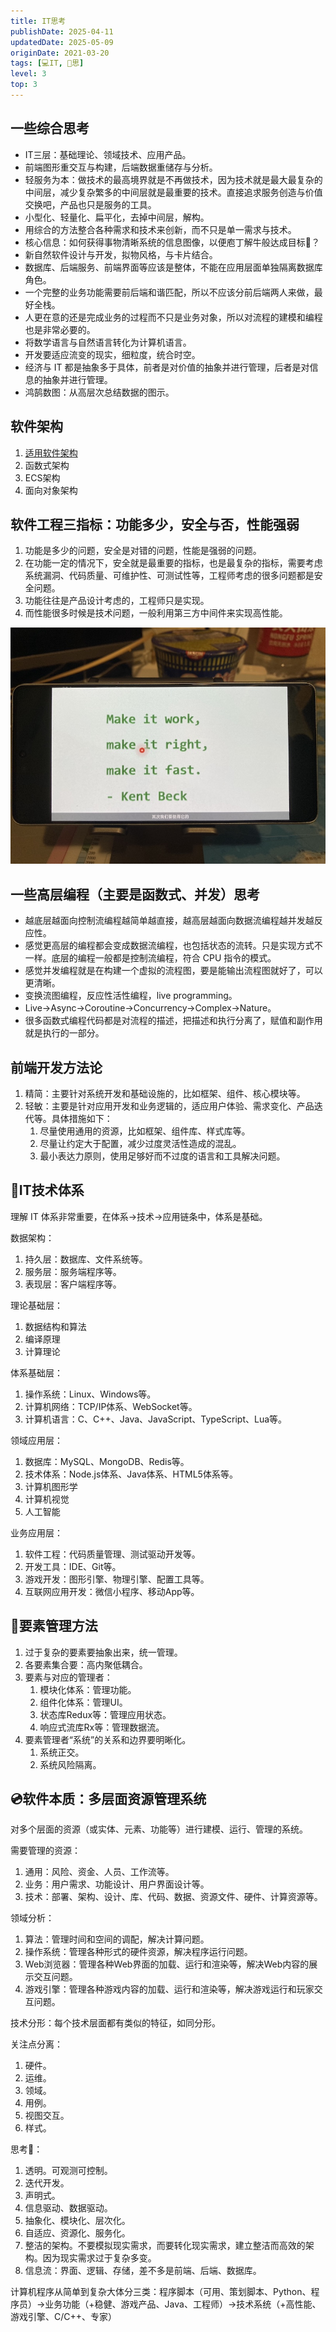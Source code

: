 ```yaml
---
title: IT思考
publishDate: 2025-04-11
updatedDate: 2025-05-09
originDate: 2021-03-20
tags: [💻IT, 🤔思]
level: 3
top: 3
---
```


## 一些综合思考

- IT三层：基础理论、领域技术、应用产品。
- 前端图形重交互与构建，后端数据重储存与分析。
- 轻服务为本：做技术的最高境界就是不再做技术，因为技术就是最大最复杂的中间层，减少复杂繁多的中间层就是最重要的技术。直接追求服务创造与价值交换吧，产品也只是服务的工具。
- 小型化、轻量化、扁平化，去掉中间层，解构。
- 用综合的方法整合各种需求和技术来创新，而不只是单一需求与技术。
- 核心信息：如何获得事物清晰系统的信息图像，以便庖丁解牛般达成目标🎯？
- 新自然软件设计与开发，拟物风格，与卡片结合。
- 数据库、后端服务、前端界面等应该是整体，不能在应用层面单独隔离数据库角色。
- 一个完整的业务功能需要前后端和谐匹配，所以不应该分前后端两人来做，最好全栈。
- 人更在意的还是完成业务的过程而不只是业务对象，所以对流程的建模和编程也是非常必要的。
- 将数学语言与自然语言转化为计算机语言。
- 开发要适应流变的现实，细粒度，统合时空。
- 经济与 IT 都是抽象多于具体，前者是对价值的抽象并进行管理，后者是对信息的抽象并进行管理。
- 鸿鹄数图：从高层次总结数据的图示。

## 软件架构

1. [适用软件架构](/lab/20240623-fit-software)
2. 函数式架构
3. ECS架构
4. 面向对象架构

## 软件工程三指标：功能多少，安全与否，性能强弱

1. 功能是多少的问题，安全是对错的问题，性能是强弱的问题。
2. 在功能一定的情况下，安全就是最重要的指标，也是最复杂的指标，需要考虑系统漏洞、代码质量、可维护性、可测试性等，工程师考虑的很多问题都是安全问题。
3. 功能往往是产品设计考虑的，工程师只是实现。
4. 而性能很多时候是技术问题，一般利用第三方中间件来实现高性能。

![Work Right Fast](work-right-fast.jpg)

## 一些高层编程（主要是函数式、并发）思考

- 越底层越面向控制流编程越简单越直接，越高层越面向数据流编程越并发越反应性。
- 感觉更高层的编程都会变成数据流编程，也包括状态的流转。只是实现方式不一样。底层的编程一般都是控制流编程，符合 CPU 指令的模式。
- 感觉并发编程就是在构建一个虚拟的流程图，要是能输出流程图就好了，可以更清晰。
- 变换流图编程，反应性活性编程，live programming。
- Live->Async->Coroutine->Concurrency->Complex->Nature。
- 很多函数式编程代码都是对流程的描述，把描述和执行分离了，赋值和副作用就是执行的一部分。

## 前端开发方法论

1. 精简：主要针对系统开发和基础设施的，比如框架、组件、核心模块等。
2. 轻敏：主要是针对应用开发和业务逻辑的，适应用户体验、需求变化、产品迭代等。具体措施如下：
    1. 尽量使用通用的资源，比如框架、组件库、样式库等。
    2. 尽量让约定大于配置，减少过度灵活性造成的混乱。
    3. 最小表达力原则，使用足够好而不过度的语言和工具解决问题。

## 🌃IT技术体系

理解 IT 体系非常重要，在体系->技术->应用链条中，体系是基础。

数据架构：
1. 持久层：数据库、文件系统等。
2. 服务层：服务端程序等。
3. 表现层：客户端程序等。

理论基础层：
1. 数据结构和算法
2. 编译原理
3. 计算理论

体系基础层：
1. 操作系统：Linux、Windows等。
2. 计算机网络：TCP/IP体系、WebSocket等。
3. 计算机语言：C、C++、Java、JavaScript、TypeScript、Lua等。

领域应用层：
1. 数据库：MySQL、MongoDB、Redis等。
2. 技术体系：Node.js体系、Java体系、HTML5体系等。
3. 计算机图形学
4. 计算机视觉
5. 人工智能

业务应用层：
1. 软件工程：代码质量管理、测试驱动开发等。
2. 开发工具：IDE、Git等。
3. 游戏开发：图形引擎、物理引擎、配置工具等。
4. 互联网应用开发：微信小程序、移动App等。

## 💎要素管理方法

1. 过于复杂的要素要抽象出来，统一管理。
2. 各要素集合要：高内聚低耦合。
3. 要素与对应的管理者：
    1. 模块化体系：管理功能。
    2. 组件化体系：管理UI。
    3. 状态库Redux等：管理应用状态。
    4. 响应式流库Rx等：管理数据流。
4. 要素管理者“系统”的关系和边界要明晰化。
    1. 系统正交。
    2. 系统风险隔离。

## 💿软件本质：多层面资源管理系统

对多个层面的资源（或实体、元素、功能等）进行建模、运行、管理的系统。

需要管理的资源：
1. 通用：风险、资金、人员、工作流等。
2. 业务：用户需求、功能设计、用户界面设计等。
3. 技术：部署、架构、设计、库、代码、数据、资源文件、硬件、计算资源等。

领域分析：
1. 算法：管理时间和空间的调配，解决计算问题。
2. 操作系统：管理各种形式的硬件资源，解决程序运行问题。
3. Web浏览器：管理各种Web界面的加载、运行和渲染等，解决Web内容的展示交互问题。
4. 游戏引擎：管理各种游戏内容的加载、运行和渲染等，解决游戏运行和玩家交互问题。

技术分形：每个技术层面都有类似的特征，如同分形。

关注点分离：
1. 硬件。
2. 运维。
3. 领域。
4. 用例。
5. 视图交互。
6. 样式。

思考🤔：
1. 透明。可观测可控制。
2. 迭代开发。
3. 声明式。
4. 信息驱动、数据驱动。
5. 抽象化、模块化、层次化。
6. 自适应、资源化、服务化。
7. 整洁的架构。不要模拟现实需求，而要转化现实需求，建立整洁而高效的架构。因为现实需求过于复杂多变。
8. 信息流：界面、逻辑、存储，差不多是前端、后端、数据库。

计算机程序从简单到复杂大体分三类：程序脚本（可用、策划脚本、Python、程序员）->业务功能（+稳健、游戏产品、Java、工程师）->技术系统（+高性能、游戏引擎、C/C++、专家）
